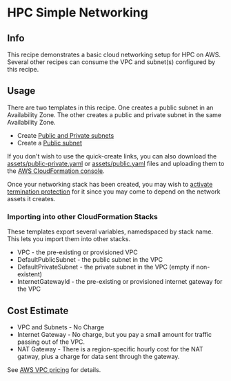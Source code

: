 # HPC Simple Networking

## Info

This recipe demonstrates a basic cloud networking setup for HPC on AWS. Several other recipes can consume the VPC and subnet(s) configured by this recipe. 

## Usage

There are two templates in this recipe. One creates a public subnet in an Availability Zone. The other creates a public and private subnet in the same Availability Zone. 

* Create [Public and Private subnets](https://us-east-2.console.aws.amazon.com/cloudformation/home?region=us-east-2#/stacks/create/review?stackName=simple-networking-pubpriv&templateURL=https://aws-hpc-recipes.s3.us-east-1.amazonaws.com/main/recipes/net/hpc_simple/assets/public-private.yaml)
* Create a [Public subnet](https://us-east-2.console.aws.amazon.com/cloudformation/home?region=us-east-2#/stacks/create/review?stackName=simple-networking-pub&templateURL=https://aws-hpc-recipes.s3.us-east-1.amazonaws.com/main/recipes/net/hpc_simple/assets/public.yaml)

If you don't wish to use the quick-create links, you can also download the [assets/public-private.yaml](assets/public-private.yaml) or [assets/public.yaml](assets/public.yaml) files and uploading them to the [AWS CloudFormation console](https://console.aws.amazon.com/cloudformation).

Once your networking stack has been created, you may wish to [activate termination protection](https://docs.aws.amazon.com/AWSCloudFormation/latest/UserGuide/using-cfn-protect-stacks.html) for it since you may come to depend on the network assets it creates. 

### Importing into other CloudFormation Stacks

These templates export several variables, namedspaced by stack name. This lets you import them into other stacks.

* VPC - the pre-existing or provisioned VPC
* DefaultPublicSubnet - the public subnet in the VPC
* DefaultPrivateSubnet - the private subnet in the VPC (empty if non-existent)
* InternetGatewayId - the pre-existing or provisioned internet gateway for the VPC

## Cost Estimate

* VPC and Subnets - No Charge
* Internet Gateway - No charge, but you pay a small amount for traffic passing out of the VPC.
* NAT Gateway - There is a region-specific hourly cost for the NAT gatway, plus a charge for data sent through the gateway.

See [AWS VPC pricing](https://aws.amazon.com/vpc/pricing/) for details.
